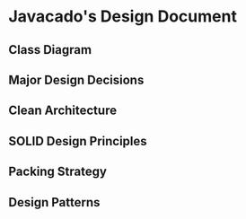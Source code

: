 # Javacado's Design Document

## Class Diagram

## Major Design Decisions

## Clean Architecture

## SOLID Design Principles

## Packing Strategy

## Design Patterns
